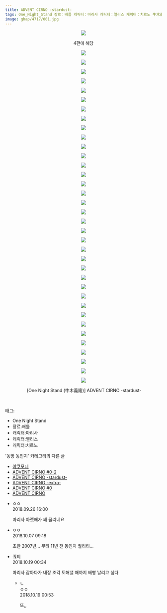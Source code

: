 ```yaml
---
title: ADVENT CIRNO -stardust-
tags: One_Night_Stand 장르：배틀 캐릭터：마리사 캐릭터：앨리스 캐릭터：치르노 牛木義隆 동방_동인지
image: ghap/4717/001.jpg
---
```

<div class="article">
<p style="text-align: center; clear: none; float: none;"><img src="{{ site.nasurl }}/ghap/4717/001.jpg"/></p>
<p style="text-align: center; clear: none; float: none;">4편에 해당</p>
<p style="text-align: center; clear: none; float: none;"><img src="{{ site.nasurl }}/ghap/4717/002.jpg"/></p>
<p style="text-align: center; clear: none; float: none;"><img src="{{ site.nasurl }}/ghap/4717/003.jpg"/></p>
<p style="text-align: center; clear: none; float: none;"><img src="{{ site.nasurl }}/ghap/4717/004.jpg"/></p>
<p style="text-align: center; clear: none; float: none;"><img src="{{ site.nasurl }}/ghap/4717/005.jpg"/></p>
<p style="text-align: center; clear: none; float: none;"><img src="{{ site.nasurl }}/ghap/4717/006.jpg"/></p>
<p style="text-align: center; clear: none; float: none;"><img src="{{ site.nasurl }}/ghap/4717/007.jpg"/></p>
<p style="text-align: center; clear: none; float: none;"><img src="{{ site.nasurl }}/ghap/4717/008.jpg"/></p>
<p style="text-align: center; clear: none; float: none;"><img src="{{ site.nasurl }}/ghap/4717/009.jpg"/></p>
<p style="text-align: center; clear: none; float: none;"><img src="{{ site.nasurl }}/ghap/4717/010.jpg"/></p>
<p style="text-align: center; clear: none; float: none;"><img src="{{ site.nasurl }}/ghap/4717/011.jpg"/></p>
<p style="text-align: center; clear: none; float: none;"><img src="{{ site.nasurl }}/ghap/4717/012.jpg"/></p>
<p style="text-align: center; clear: none; float: none;"><img src="{{ site.nasurl }}/ghap/4717/013.jpg"/></p>
<p style="text-align: center; clear: none; float: none;"><img src="{{ site.nasurl }}/ghap/4717/014.jpg"/></p>
<p style="text-align: center; clear: none; float: none;"><img src="{{ site.nasurl }}/ghap/4717/015.jpg"/></p>
<p style="text-align: center; clear: none; float: none;"><img src="{{ site.nasurl }}/ghap/4717/016.jpg"/></p>
<p style="text-align: center; clear: none; float: none;"><img src="{{ site.nasurl }}/ghap/4717/017.jpg"/></p>
<p style="text-align: center; clear: none; float: none;"><img src="{{ site.nasurl }}/ghap/4717/018.jpg"/></p>
<p style="text-align: center; clear: none; float: none;"><img src="{{ site.nasurl }}/ghap/4717/019.jpg"/></p>
<p style="text-align: center; clear: none; float: none;"><img src="{{ site.nasurl }}/ghap/4717/020.jpg"/></p>
<p style="text-align: center; clear: none; float: none;"><img src="{{ site.nasurl }}/ghap/4717/021.jpg"/></p>
<p style="text-align: center; clear: none; float: none;"><img src="{{ site.nasurl }}/ghap/4717/022.jpg"/></p>
<p style="text-align: center; clear: none; float: none;"><img src="{{ site.nasurl }}/ghap/4717/023.jpg"/></p>
<p style="text-align: center; clear: none; float: none;"><img src="{{ site.nasurl }}/ghap/4717/024.jpg"/></p>
<p style="text-align: center; clear: none; float: none;"><img src="{{ site.nasurl }}/ghap/4717/025.jpg"/></p>
<p style="text-align: center; clear: none; float: none;"><img src="{{ site.nasurl }}/ghap/4717/026.jpg"/></p>
<p style="text-align: center; clear: none; float: none;"><img src="{{ site.nasurl }}/ghap/4717/027.jpg"/></p>
<p style="text-align: center; clear: none; float: none;"><img src="{{ site.nasurl }}/ghap/4717/028.jpg"/></p>
<p style="text-align: center; clear: none; float: none;"><img src="{{ site.nasurl }}/ghap/4717/029.jpg"/></p>
<p style="text-align: center; clear: none; float: none;"><img src="{{ site.nasurl }}/ghap/4717/030.jpg"/></p>
<p style="text-align: center; clear: none; float: none;"><img src="{{ site.nasurl }}/ghap/4717/031.jpg"/></p>
<p style="text-align: center; clear: none; float: none;"><img src="{{ site.nasurl }}/ghap/4717/032.jpg"/></p>
<p style="text-align: center; clear: none; float: none;"><img src="{{ site.nasurl }}/ghap/4717/033.jpg"/></p>
<p style="text-align: center; clear: none; float: none;"><img src="{{ site.nasurl }}/ghap/4717/034.jpg"/></p>
<p style="text-align: center; clear: none; float: none;"><img src="{{ site.nasurl }}/ghap/4717/035.jpg"/></p>
<p style="text-align: center; clear: none; float: none;"><img src="{{ site.nasurl }}/ghap/4717/036.jpg"/></p>
<p style="text-align: center; clear: none; float: none;"><img src="{{ site.nasurl }}/ghap/4717/037.jpg"/></p>
<p style="text-align: center; clear: none; float: none;"> [One Night Stand (牛木義隆)] ADVENT CIRNO -stardust-</p>
<p><br/></p>
</div><div class="tagTrail">
<p>태그: </p>
<ul>
<li>One Night Stand</li>
<li>장르:배틀</li>
<li>캐릭터:마리사</li>
<li>캐릭터:앨리스</li>
<li>캐릭터:치르노</li>
</ul>
</div><div class="another">
<p>'동방 동인지' 카테고리의 다른 글</p>
<ul>
<li><a href="/2018-09-30-ghap_4730">야쿠모네</a></li>
<li><a href="/2018-09-25-ghap_4718">ADVENT CIRNO #0-2</a></li>
<li><a href="/2018-09-25-ghap_4717">ADVENT CIRNO -stardust-</a></li>
<li><a href="/2018-09-25-ghap_4716">ADVENT CIRNO -extra-</a></li>
<li><a href="/2018-09-25-ghap_4715">ADVENT CIRNO #0</a></li>
<li><a href="/2018-09-25-ghap_4714">ADVENT CIRNO</a></li>
</ul>
</div><div class="cb_module cb_fluid">
<div class="cb_wrt cb_profile">
<div class="comment">
<ul>
<li class="cb_thumb_off" id="comment15339972">
<div class="cb_comment_area">
<div class="cb_info_area">
<div class="cb_section">
<span class="cb_nick_name">ㅇㅇ</span>
</div>
<div class="cb_section">
<span class="cb_date">2018.09.26 16:00 </span>
</div>
</div>
<div class="cb_dsc_comment">
<p class="cb_dsc">
											마리사 아랫배가 꽤 꼴리네요
										</p>
</div>
</div></li>
<li class="cb_thumb_off" id="comment15347335">
<div class="cb_comment_area">
<div class="cb_info_area">
<div class="cb_section">
<span class="cb_nick_name">ㅇㅇ</span>
</div>
<div class="cb_section">
<span class="cb_date">2018.10.07 09:18 </span>
</div>
</div>
<div class="cb_dsc_comment">
<p class="cb_dsc">
											초판 2007년... 무려 11년 전 동인지 퀄리티...
										</p>
</div>
</div></li>
<li class="cb_thumb_off" id="comment15358013">
<div class="cb_comment_area">
<div class="cb_info_area">
<div class="cb_section">
<span class="cb_nick_name">쿼티</span>
</div>
<div class="cb_section">
<span class="cb_date">2018.10.19 00:34 </span>
</div>
</div>
<div class="cb_dsc_comment">
<p class="cb_dsc">
											마리사 잡아다가 내장 조각 토해낼 때까지 배빵 날리고 싶다
										</p>
</div>
<ul>
<li class="cb_thumb_off" id="comment15358023">
<span class="cb_bu_subnode">ㄴ</span>
<div class="cb_comment_area">
<div class="cb_info_area">
<div class="cb_section">
<span class="cb_nick_name">ㅇㅇ</span>
</div>
<div class="cb_section">
<span class="cb_date">2018.10.19 00:53 </span>
</div>
</div>
<div class="cb_dsc_comment">
<p class="cb_dsc">
																또,,
															</p>
</div>
</div>
</li>
</ul>
</div></li>
</ul>
</div>
</div><!-- commentList close -->
</div>